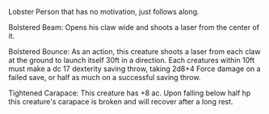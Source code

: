 
Lobster Person that has no motivation, just follows along.




Bolstered Beam: Opens his claw wide and shoots a laser from the center of it.

Bolstered Bounce: As an action, this creature shoots a laser from each claw at the ground to launch itself 30ft in a direction. Each creatures within 10ft must make a dc 17 dexterity saving throw, taking 2d8+4 Force damage on a failed save, or half as much on a successful saving throw.

Tightened Carapace: This creature has +8 ac. Upon falling below half hp this creature's carapace is broken and will recover after a long rest.
